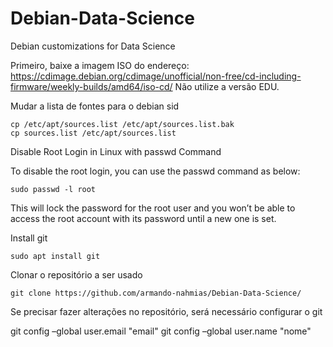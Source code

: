 # Debian-Data-Science
Debian customizations for Data Science

Primeiro, baixe a imagem ISO do endereço: <https://cdimage.debian.org/cdimage/unofficial/non-free/cd-including-firmware/weekly-builds/amd64/iso-cd/>
Não utilize a versão EDU.

Mudar a lista de fontes para o debian sid

    cp /etc/apt/sources.list /etc/apt/sources.list.bak
    cp sources.list /etc/apt/sources.list 


Disable Root Login in Linux with passwd Command

To disable the root login, you can use the passwd command as below:

    sudo passwd -l root

This will lock the password for the root user and you won’t be able to access the root account with its password until a new one is set.

Install git

    sudo apt install git


Clonar o repositório a ser usado

    git clone https://github.com/armando-nahmias/Debian-Data-Science/

Se precisar fazer alterações no repositório, será necessário configurar o git

git config –global user.email "email"
git config –global user.name "nome"


